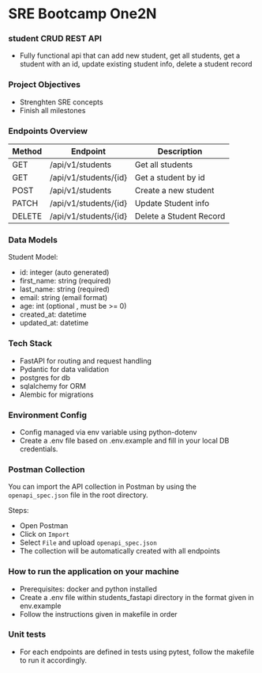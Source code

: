 # SRE Bootcamp One2N

### student CRUD REST API
- Fully functional api that can add new student, get all students, get a student with an id, update existing student info, delete a student record

### Project Objectives
- Strenghten SRE concepts
- Finish all milestones

### Endpoints Overview
| Method | Endpoint | Description |
|--------|----------|-------------|
| GET | /api/v1/students | Get all students |
| GET | /api/v1/students/{id} | Get a student by id |
| POST | /api/v1/students | Create a new student |
| PATCH | /api/v1/students/{id} | Update Student info |
| DELETE | /api/v1/students/{id} | Delete a Student Record |

### Data Models
Student Model:
- id: integer (auto generated)
- first_name: string (required)
- last_name: string (required)
- email: string (email format)
- age: int (optional , must be >= 0)
- created_at: datetime
- updated_at: datetime

### Tech Stack
- FastAPI for routing and request handling
- Pydantic for data validation
- postgres for db
- sqlalchemy for ORM
- Alembic for migrations

### Environment Config
- Config managed via env variable using python-dotenv
- Create a .env file based on .env.example and fill in your local DB credentials.

###  Postman Collection

You can import the API collection in Postman by using the `openapi_spec.json` file in the root directory.

Steps:
- Open Postman
- Click on `Import`
- Select `File` and upload `openapi_spec.json`
- The collection will be automatically created with all endpoints

### How to run the application on your machine

- Prerequisites: docker and python installed
- Create a .env file within students_fastapi directory in the format given in env.example
- Follow the instructions given in makefile in order

### Unit tests

* For each endpoints are defined in tests using pytest, follow the makefile to run it accordingly.